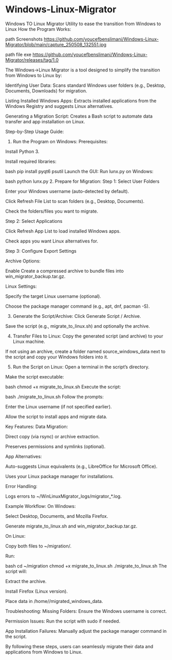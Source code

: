 # Windows-Linux-Migrator
Windows TO Linux Migrator Utility to ease the transition from Windows to Linux
How the Program Works:

path Screenshots https://github.com/youcefbenslimani/Windows-Linux-Migrator/blob/main/capture_250508_132551.jpg

path file exe https://github.com/youcefbenslimani/Windows-Linux-Migrator/releases/tag/1.0



The Windows→Linux Migrator is a tool designed to simplify the transition from Windows to Linux by:

Identifying User Data: Scans standard Windows user folders (e.g., Desktop, Documents, Downloads) for migration.

Listing Installed Windows Apps: Extracts installed applications from the Windows Registry and suggests Linux alternatives.

Generating a Migration Script: Creates a Bash script to automate data transfer and app installation on Linux.

Step-by-Step Usage Guide:
1. Run the Program on Windows:
Prerequisites:

Install Python 3.

Install required libraries:

bash
pip install pyqt6 psutil
Launch the GUI:
Run lunx.py on Windows:

bash
python lunx.py
2. Prepare for Migration:
Step 1: Select User Folders

Enter your Windows username (auto-detected by default).

Click Refresh File List to scan folders (e.g., Desktop, Documents).

Check the folders/files you want to migrate.

Step 2: Select Applications

Click Refresh App List to load installed Windows apps.

Check apps you want Linux alternatives for.

Step 3: Configure Export Settings

Archive Options:

Enable Create a compressed archive to bundle files into win_migrator_backup.tar.gz.

Linux Settings:

Specify the target Linux username (optional).

Choose the package manager command (e.g., apt, dnf, pacman -S).

3. Generate the Script/Archive:
Click Generate Script / Archive.

Save the script (e.g., migrate_to_linux.sh) and optionally the archive.

4. Transfer Files to Linux:
Copy the generated script (and archive) to your Linux machine.

If not using an archive, create a folder named source_windows_data next to the script and copy your Windows folders into it.

5. Run the Script on Linux:
Open a terminal in the script’s directory.

Make the script executable:

bash
chmod +x migrate_to_linux.sh
Execute the script:

bash
./migrate_to_linux.sh
Follow the prompts:

Enter the Linux username (if not specified earlier).

Allow the script to install apps and migrate data.

Key Features:
Data Migration:

Direct copy (via rsync) or archive extraction.

Preserves permissions and symlinks (optional).

App Alternatives:

Auto-suggests Linux equivalents (e.g., LibreOffice for Microsoft Office).

Uses your Linux package manager for installations.

Error Handling:

Logs errors to ~/WinLinuxMigrator_logs/migrator_*.log.

Example Workflow:
On Windows:

Select Desktop, Documents, and Mozilla Firefox.

Generate migrate_to_linux.sh and win_migrator_backup.tar.gz.

On Linux:

Copy both files to ~/migration/.

Run:

bash
cd ~/migration
chmod +x migrate_to_linux.sh
./migrate_to_linux.sh
The script will:

Extract the archive.

Install Firefox (Linux version).

Place data in /home/<user>/migrated_windows_data.

Troubleshooting:
Missing Folders: Ensure the Windows username is correct.

Permission Issues: Run the script with sudo if needed.

App Installation Failures: Manually adjust the package manager command in the script.

By following these steps, users can seamlessly migrate their data and applications from Windows to Linux.
